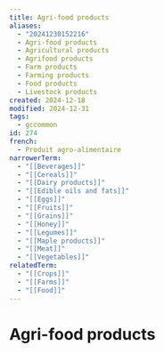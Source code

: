 ```yaml
---
title: Agri-food products
aliases:
  - "20241230152216"
  - Agri-food products
  - Agricultural products
  - Agrifood products
  - Farm products
  - Farming products
  - Food products
  - Livestock products
created: 2024-12-18
modified: 2024-12-31
tags:
  - gccommon
id: 274
french:
  - Produit agro-alimentaire
narrowerTerm:
  - "[[Beverages]]"
  - "[[Cereals]]"
  - "[[Dairy products]]"
  - "[[Edible oils and fats]]"
  - "[[Eggs]]"
  - "[[Fruits]]"
  - "[[Grains]]"
  - "[[Honey]]"
  - "[[Legumes]]"
  - "[[Maple products]]"
  - "[[Meat]]"
  - "[[Vegetables]]"
relatedTerm:
  - "[[Crops]]"
  - "[[Farms]]"
  - "[[Food]]"
---
```

# Agri-food products

